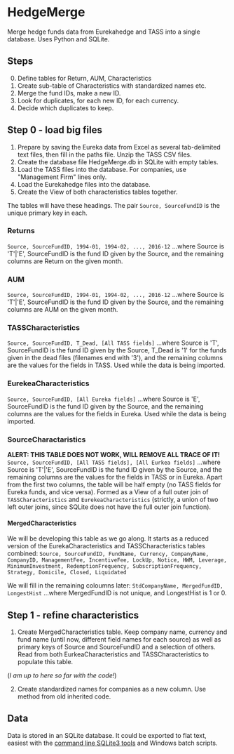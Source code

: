 # HedgeMerge
Merge hedge funds data from Eurekahedge and TASS into a single database. Uses Python and SQLite.

## Steps
0. Define tables for Return, AUM, Characteristics
1. Create sub-table of Characteristics with standardized names etc.
2. Merge the fund IDs, make a new ID.
3. Look for duplicates, for each new ID, for each currency.
4. Decide which duplicates to keep.

## Step 0 - load big files
1. Prepare by saving the Eureka data from Excel as several tab-delimited text files, then fill in the paths file. Unzip the TASS CSV files.
2. Create the database file HedgeMerge.db in SQLite with empty tables.
3. Load the TASS files into the database. For companies, use "Management Firm" lines only.
4. Load the Eurekahedge files into the database.
5. Create the View of both characteristics tables together.

The tables will have these headings. The pair `Source, SourceFundID` is the unique primary key in each.
### Returns
`Source, SourceFundID, 1994-01, 1994-02, ..., 2016-12`
...where Source is 'T'|'E', SourceFundID is the fund ID given by the Source, and the remaining columns are Return on the given month.

### AUM
`Source, SourceFundID, 1994-01, 1994-02, ..., 2016-12`
...where Source is 'T'|'E', SourceFundID is the fund ID given by the Source, and the remaining columns are AUM on the given month.

### TASSCharacteristics
`Source, SourceFundID, T_Dead, [All TASS fields]`
...where Source is 'T', SourceFundID is the fund ID given by the Source, T_Dead is '1' for the funds given in the dead files (filenames end with '3'), and the remaining columns are the values for the fields in TASS. Used while the data is being imported.

### EurekeaCharacteristics
`Source, SourceFundID, [All Eureka fields]`
...where Source is 'E', SourceFundID is the fund ID given by the Source, and the remaining columns are the values for the fields in Eureka. Used while the data is being imported.

### SourceCharactaristics
**ALERT: THIS TABLE DOES NOT WORK, WILL REMOVE ALL TRACE OF IT!**
`Source, SourceFundID, [All TASS fields], [All Eurkea fields]`
...where Source is 'T'|'E', SourceFundID is the fund ID given by the Source, and the remaining columns are the values for the fields in TASS or in Eureka. Apart from the first two columns, the table will be half empty (no TASS fields for Eureka funds, and vice versa). Formed as a View of a full outer join of  `TASSCharacteristics` and `EurekeaCharacteristics` (strictly, a union of two left outer joins, since SQLite does not have the full outer join function).

#### MergedCharacteristics
We will be developing this table as we go along. It starts as a reduced version of the EurekaCharacteristics and TASSCharacteristics tables combined:
`Source, SourceFundID, FundName, Currency, CompanyName, CompanyID, ManagementFee, IncentiveFee, LockUp, Notice, HWM, Leverage, MinimumInvestment, RedemptionFrequency, SubscriptionFrequency, Strategy, Domicile, Closed, Liquidated`

We will fill in the remaining coloumns later:
`StdCompanyName, MergedFundID, LongestHist`
...where MergedFundID is not unique, and LongestHist is 1 or 0.


## Step 1 - refine characteristics
1. Create MergedCharacteristics table. Keep company name, currency and fund name (until now, different field names for each source) as well as primary keys of Source and SourceFundID and a selection of others. Read from both EurkeaCharacteristics and TASSCharacteristics to populate this table.

(_I am up to here so far with the code!_)

2. Create standardized names for companies as a new column. Use method from old inherited code.

## Data
Data is stored in an SQLite database. It could be exported to flat text, easiest with the [command line SQLite3 tools](https://sqlite.org/download.html) and Windows batch scripts.


